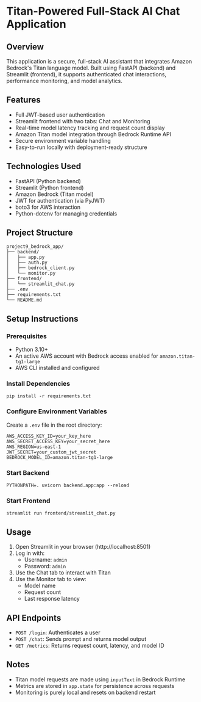 # Titan-Powered Full-Stack AI Chat Application

## Overview
This application is a secure, full-stack AI assistant that integrates Amazon Bedrock's Titan language model. Built using FastAPI (backend) and Streamlit (frontend), it supports authenticated chat interactions, performance monitoring, and model analytics.

## Features
- Full JWT-based user authentication
- Streamlit frontend with two tabs: Chat and Monitoring
- Real-time model latency tracking and request count display
- Amazon Titan model integration through Bedrock Runtime API
- Secure environment variable handling
- Easy-to-run locally with deployment-ready structure

## Technologies Used
- FastAPI (Python backend)
- Streamlit (Python frontend)
- Amazon Bedrock (Titan model)
- JWT for authentication (via PyJWT)
- boto3 for AWS interaction
- Python-dotenv for managing credentials

## Project Structure
```
project9_bedrock_app/
├── backend/
│   ├── app.py
│   ├── auth.py
│   ├── bedrock_client.py
│   └── monitor.py
├── frontend/
│   └── streamlit_chat.py
├── .env
├── requirements.txt
└── README.md
```

## Setup Instructions

### Prerequisites
- Python 3.10+
- An active AWS account with Bedrock access enabled for `amazon.titan-tg1-large`
- AWS CLI installed and configured

### Install Dependencies
```
pip install -r requirements.txt
```

### Configure Environment Variables
Create a `.env` file in the root directory:
```
AWS_ACCESS_KEY_ID=your_key_here
AWS_SECRET_ACCESS_KEY=your_secret_here
AWS_REGION=us-east-1
JWT_SECRET=your_custom_jwt_secret
BEDROCK_MODEL_ID=amazon.titan-tg1-large
```

### Start Backend
```
PYTHONPATH=. uvicorn backend.app:app --reload
```

### Start Frontend
```
streamlit run frontend/streamlit_chat.py
```

## Usage
1. Open Streamlit in your browser (http://localhost:8501)
2. Log in with:
   - Username: `admin`
   - Password: `admin`
3. Use the Chat tab to interact with Titan
4. Use the Monitor tab to view:
   - Model name
   - Request count
   - Last response latency

## API Endpoints
- `POST /login`: Authenticates a user
- `POST /chat`: Sends prompt and returns model output
- `GET /metrics`: Returns request count, latency, and model ID

## Notes
- Titan model requests are made using `inputText` in Bedrock Runtime
- Metrics are stored in `app.state` for persistence across requests
- Monitoring is purely local and resets on backend restart
